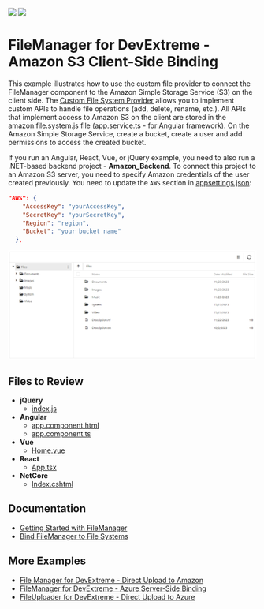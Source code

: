 <!-- default badges list -->
[![](https://img.shields.io/badge/Open_in_DevExpress_Support_Center-FF7200?style=flat-square&logo=DevExpress&logoColor=white)](https://supportcenter.devexpress.com/ticket/details/T1226606)
[![](https://img.shields.io/badge/📖_How_to_use_DevExpress_Examples-e9f6fc?style=flat-square)](https://docs.devexpress.com/GeneralInformation/403183)
<!-- default badges end -->

# FileManager for DevExtreme - Amazon S3 Client-Side Binding

This example illustrates how to use the custom file provider to connect the FileManager component to the Amazon Simple Storage Service (S3) on the client side. The [Custom File System Provider](https://js.devexpress.com/Documentation/ApiReference/UI_Components/dxFileManager/File_System_Providers/Custom) allows you to implement custom APIs to handle file operations (add, delete, rename, etc.). All APIs that implement access to Amazon S3 on the client are stored in the amazon.file.system.js file (app.service.ts - for Angular framework). 
On the Amazon Simple Storage Service, create a bucket, create a user and add permissions to access the created bucket.

If you run an Angular, React, Vue, or jQuery example, you need to also run a .NET-based backend project - **Amazon_Backend**. To connect this project to an Amazon S3 server, you need to specify Amazon credentials of the user created previously. You need to update the `AWS` section in [appsettings.json](Amazon_Backend/appsettings.json):

```json
"AWS": {
    "AccessKey": "yourAccessKey",
    "SecretKey": "yourSecretKey",
    "Region": "region",
    "Bucket": "your bucket name"
  },
```

![FileManager](/file-manager-client-side-binding.png) 

## Files to Review

- **jQuery**
    - [index.js](jQuery/src/index.js)
- **Angular**
    - [app.component.html](Angular/src/app/app.component.html)
    - [app.component.ts](Angular/src/app/app.component.ts)
- **Vue**
    - [Home.vue](Vue/src/components/HomeContent.vue)
- **React**
    - [App.tsx](React/src/App.tsx)
- **NetCore**    
    - [Index.cshtml](ASP.NET%20Core/Views/Home/Index.cshtml)

## Documentation

- [Getting Started with FileManager](https://js.devexpress.com/Angular/Documentation/Guide/UI_Components/FileManager/Getting_Started_with_File_Manager/)
- [Bind FileManager to File Systems](https://js.devexpress.com/Angular/Documentation/Guide/UI_Components/FileManager/Bind_to_File_Systems/)

## More Examples

- [File Manager for DevExtreme - Direct Upload to Amazon](https://github.com/DevExpress-Examples/devextreme-file-manager-direct-upload-to-amazon)
- [FileManager for DevExtreme - Azure Server-Side Binding](https://github.com/DevExpress-Examples/devextreme-file-manager-azure-server-side-binding)
- [FileUploader for DevExtreme - Direct Upload to Azure](https://github.com/DevExpress-Examples/devextreme-file-uploader-direct-upload-to-azure)
